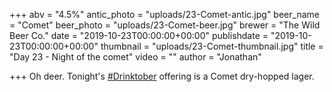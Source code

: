 +++
abv = "4.5%"
antic_photo = "uploads/23-Comet-antic.jpg"
beer_name = "Comet"
beer_photo = "uploads/23-Comet-beer.jpg"
brewer = "The Wild Beer Co."
date = "2019-10-23T00:00:00+00:00"
publishdate = "2019-10-23T00:00:00+00:00"
thumbnail = "uploads/23-Comet-thumbnail.jpg"
title = "Day 23 - Night of the comet"
video = ""
author = "Jonathan"

+++
Oh deer. Tonight's [#Drinktober](https://www.facebook.com/hashtag/drinktober?source=feed_text&epa=HASHTAG) offering is a Comet dry-hopped lager. 